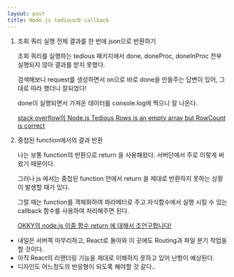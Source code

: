 ```yaml
---
layout: post
title: Node.js tedious와 callback
---
```


1. 조회 쿼리 실행 전체 결과를 한 번에 json으로 반환하기

    조회 쿼리를 실행하는 tedious 패키지에서 done, doneProc, doneInProc 전부 실행되지 않아 결과를 받지 못했다.
    
    검색해보니 request를 생성하면서 on으로 바로 done을 만들주는 답변이 있어, 그대로 따라 했더니 잘되었다!
    
    done이 실행되면서 가져온 데이터를 console.log에 찍으니 잘 나온다.
    
    [stack overflow의 Node.js Tedious Rows is an empty array but RowCount is correct](https://stackoverflow.com/questions/17331314/node-js-tedious-rows-is-an-empty-array-but-rowcount-is-correct)

2. 중첩된 function에서의 결과 반환

    나는 보통 function의 반환으로 return 을 사용해왔다. 서버단에서 주로 이렇게 써왔기 때문이다.
    
    그러나 js 에서는 중첩된 function 안에서 return 을 제대로 반환하지 못하는 상황이 발생할 때가 있다.
    
    그럴 때는 function를 객체화하여 파라메터로 주고 자식함수에서 실행 시킬 수 있는 callback 함수를 사용하여 처리해주면 된다.
    
    [OKKY의 node.js 이중 함수 return 에 대해서 조언구합니다!](https://okky.kr/article/515435)


- 내일은 서버쪽 마무리하고, React로 돌아와 이 곳에도 Routing과 파일 분기 작업을 할 것이다.
- 아직 React의 리랜더링 기능을 제대로 이해하지 못하고 있어 난항이 예상된다.
- 디자인도 어느정도의 반응형이 되도록 해야할 것 같다..
